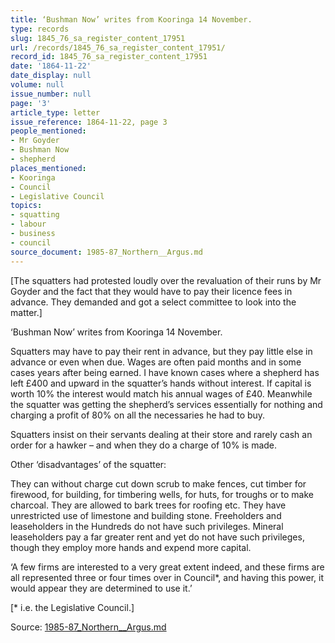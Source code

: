 ```yaml
---
title: ‘Bushman Now’ writes from Kooringa 14 November.
type: records
slug: 1845_76_sa_register_content_17951
url: /records/1845_76_sa_register_content_17951/
record_id: 1845_76_sa_register_content_17951
date: '1864-11-22'
date_display: null
volume: null
issue_number: null
page: '3'
article_type: letter
issue_reference: 1864-11-22, page 3
people_mentioned:
- Mr Goyder
- Bushman Now
- shepherd
places_mentioned:
- Kooringa
- Council
- Legislative Council
topics:
- squatting
- labour
- business
- council
source_document: 1985-87_Northern__Argus.md
---
```


[The squatters had protested loudly over the revaluation of their runs by Mr Goyder and the fact that they would have to pay their licence fees in advance.  They demanded and got a select committee to look into the matter.]

‘Bushman Now’ writes from Kooringa 14 November.

Squatters may have to pay their rent in advance, but they pay little else in advance or even when due.  Wages are often paid months and in some cases years after being earned.  I have known cases where a shepherd has left £400 and upward in the squatter’s hands without interest.  If capital is worth 10% the interest would match his annual wages of £40.  Meanwhile the squatter was getting the shepherd’s services essentially for nothing and charging a profit of 80% on all the necessaries he had to buy.

Squatters insist on their servants dealing at their store and rarely cash an order for a hawker – and when they do a charge of 10% is made.

Other ‘disadvantages’ of the squatter:

They can without charge cut down scrub to make fences, cut timber for firewood, for building, for timbering wells, for huts, for troughs or to make charcoal.  They are allowed to bark trees for roofing etc.  They have unrestricted use of limestone and building stone.  Freeholders and leaseholders in the Hundreds do not have such privileges.  Mineral leaseholders pay a far greater rent and yet do not have such privileges, though they employ more hands and expend more capital.

‘A few firms are interested to a very great extent indeed, and these firms are all represented three or four times over in Council*, and having this power, it would appear they are determined to use it.’

[* i.e. the Legislative Council.]

Source: [1985-87_Northern__Argus.md](/downloads/markdown/1985-87_Northern__Argus.md)
